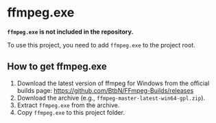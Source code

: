 # ffmpeg.exe

**`ffmpeg.exe` is not included in the repository.**

To use this project, you need to add `ffmpeg.exe` to the project root.

## How to get ffmpeg.exe

1. Download the latest version of ffmpeg for Windows from the official builds page:
   <https://github.com/BtbN/FFmpeg-Builds/releases>
2. Download the archive (e.g., `ffmpeg-master-latest-win64-gpl.zip`).
3. Extract `ffmpeg.exe` from the archive.
4. Copy `ffmpeg.exe` to this project folder.
